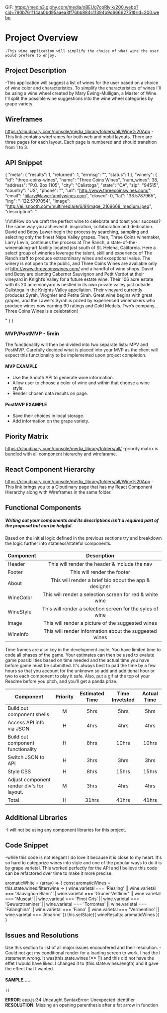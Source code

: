 
GIF: https://media3.giphy.com/media/oBEUg7opRlyik/200.webp?cid=790b761114aa0bd95aaea3ff76bb884c11394b9d66662751&rid=200.webp

# Project Overview
	-This wine application will simplify the choice of what wine the user would prefere to enjoy.

## Project Description

<!-- Use this section to describe your final project and perhaps any links to relevant sites that help convey the concept and\or functionality. -->

-This application will suggest a list of wines for the user based on a choice of wine color and characteristics.  To simplify the characteristics of wines I'll be using a wine wheel created by Mary Ewing-Mulligan, a Master of Wine.  I'll split the possible wine suggestions into the wine wheel categories by grape variety. 

## Wireframes

<!-- Upload images of wireframe to cloudinary and add the link here with a description of the specific wireframe. -->

https://cloudinary.com/console/media_library/folders/all/Wine%20App
-This link contains wireframes for both web and mobil layouts.  There are three pages for each layout. Each page is numbered and should transition from 1 to 3.

## API Snippet


<!-- Paste a snippet from your API here that shows the shape of the data -->

{
    "meta": {
        "results": 1,
        "returned": 1,
        "errmsg": "",
        "status": 1
    },
    "winery": {
        "id": "three-coins-wines",
        "name": "Three Coins Wines",
        "num_wines": 38,
        "address": "P.O. Box 1105",
        "city": "Calistoga",
        "state": "CA",
        "zip": "94515",
        "country": "US",
        "phone": "",
        "url": "http://www.threecoinswines.com/",
        "email": "hilary@lawerfamilywines.com",
        "closed": 0,
        "lat": "38.5787965",
        "lng": "-122.5797054",
        "image": "http://ei.isnooth.com/multimedia/e/6/9/image_2169668_medium.jpeg",
        "description": "<p>\r\n\tHow do we craft the perfect wine to celebrate and toast your success? The same way you achieved it: inspiration, collaboration and dedication. David and Betsy Lawer begin the process by searching, sampling and selecting only the finest Napa Valley grapes. Then, Three Coins winemaker, Larry Levin, continues the process at The Ranch, a state-of-the-winemaking-art facility located just south of St. Helena, California. Here a select group of wineries leverage the talent, skill and experience of The Ranch staff to produce extraordinary wines and exceptional value. The winery is not open to the public, and Three Coins Wines are available only at http://www.threecoinswines.com/ and a handful of wine shops. David and Betsy are planting Cabernet Sauvignon and Petit Verdot at their vineyard in Knight&rsquo;s Valley for a future estate wine. Their 106 acre estate with its 20 acre vineyard is nestled in its own private valley just outside Calistoga in the Knights Valley appellation. Their vineyard currently produces Syrah, Viognier and Petite Sirah. Great wine begins with great grapes, and the Lawer&rsquo;s Syrah is prized by experienced winemakers who produce wines now earning 90 ratings and Gold Medals. Two&rsquo;s company&hellip; Three Coins Wines is a celebration!</p>"
    }
}

### MVP/PostMVP - 5min

The functionality will then be divided into two separate lists: MPV and PostMVP.  Carefully decided what is placed into your MVP as the client will expect this functionality to be implemented upon project completion.  

#### MVP EXAMPLE
- Use the Snooth API to generate wine information.
- Allow user to choose a color of wine and within that choose a wine style.
- Render chosen data results on page.

#### PostMVP EXAMPLE
- Save their choices in local storage.
- Add information on the grape variety.

## Piority Matrix

https://cloudinary.com/console/media_library/folders/all/
-priority matrix is bundled with all component hierarchy and wirefarame.

## React Component Hierarchy

<!-- Define the React components and the architectural design of your app. -->

https://cloudinary.com/console/media_library/folders/all/Wine%20App
-This link brings you to a Cloudinary page that has my React Component Hierarchy along with Wireframes in the same folder.

## Functional Components
##### Writing out your components and its descriptions isn't a required part of the proposal but can be helpful.

Based on the initial logic defined in the previous sections try and breakdown the logic further into stateless/stateful components. 

| Component | Description | 
| --- | :---: |  
| Header | This will render the header & include the nav | 
| Footer | This will render the footer | 
| About | This will render a brief bio about the app & designer | 
| WineColor | This will render a selection screen for red & white wine | 
| WineStyle | This will render a selection screen for the syles of wine | 
| Image | This will render a picture of the suggested wines | 
| WineInfo | This will render information about the suggested wines | 


Time frames are also key in the development cycle.  You have limited time to code all phases of the game.  Your estimates can then be used to evalute game possibilities based on time needed and the actual time you have before game must be submitted. It's always best to pad the time by a few hours so that you account for the unknown so add and additional hour or two to each component to play it safe. Also, put a gif at the top of your Readme before you pitch, and you'll get a panda prize.

| Component | Priority | Estimated Time | Time Invetsted | Actual Time |
| --- | :---: |  :---: | :---: | :---: |
| Build out component shells | M | 5hrs| 5hrs | 5hrs |
| Access API info via JSON | H | 4hrs| 4hrs | 4hrs |
| Build out component functionality | H | 8hrs| 10hrs | 10hrs |
| Switch JSON to API | H | 3hrs| 3hrs | 3hrs |
| Style CSS | H | 8hrs| 15hrs | 15hrs|
| Adjust component render div's for layout. | M | 3hrs| 4hrs | 4hrs |
| Total | H | 31hrs| 41hrs | 41hrs |


## Additional Libraries
 <!-- Use this section to list all supporting libraries and thier role in the project.  -->
 -I will not be using any component libraries for this project.

## Code Snippet

<!-- Use this section to include a brief code snippet of functionality that you are proud of an a brief description   -->
-while this code is not elegant I do love it because it is close to my heart.  It's so hard to categorize wines into style and one of the popular ways to do it is by grape varietal. This worked perfectly for the API and I believe this code can be refactored over time to make it more precise.

aromaticWhite = (array) => {
    const aromaticWines = this.state.wines.filter(wine => (
      wine.varietal === 'Riesling' || wine.varietal === 'Sauvignon Blanc' || wine.varietal === 'Gruner Veltliner' || wine.varietal === 'Muscat' || wine.varietal === 'Pinot Gris' || wine.varietal === 'Gewurztraminer' || wine.varietal === 'Torrontes' || wine.varietal === 'Falanghina' || wine.varietal === 'Fiano' || wine.varietal === 'Vermentino' || wine.varietal === 'Albarino'
    ))
    this.setState({
      wineResults: aromaticWines
    })
  }

## Issues and Resolutions
 Use this section to list of all major issues encountered and their resolution.
 -Could not get my conditional render for a loading screen to work. I had the I statement wrong. It was(this.state.wines !== []) and this did not have the effet I would have liked. I changed it to (this.state.wines.length) and it gave the effect that I wanted.

#### SAMPLE.....
    ))
**ERROR**: app.js:34 Uncaught SyntaxError: Unexpected identifier                                
**RESOLUTION**: Missing an opening parenthesis after a fat arrow in function
